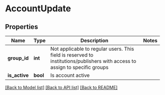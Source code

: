 # AccountUpdate

## Properties
Name | Type | Description | Notes
------------ | ------------- | ------------- | -------------
**group_id** | **int** | Not applicable to regular users. This field is reserved to institutions/publishers with access to assign to specific groups | 
**is_active** | **bool** | Is account active | 

[[Back to Model list]](../README.md#documentation-for-models) [[Back to API list]](../README.md#documentation-for-api-endpoints) [[Back to README]](../README.md)


